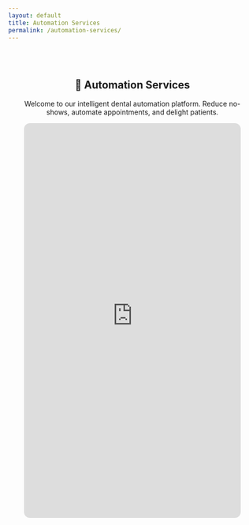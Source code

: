 ```yaml
---
layout: default
title: Automation Services
permalink: /automation-services/
---
```


<section class="automation-app" style="text-align:center; padding:2rem;">
  <h2>🤖 Automation Services</h2>
  <p>Welcome to our intelligent dental automation platform. Reduce no-shows, automate appointments, and delight patients.</p>

  <iframe 
    src="https://dental-flow-smart-automate.lovable.app/" 
    width="100%" 
    height="800" 
    style="border: none; border-radius: 12px;"
    allow="clipboard-write; microphone; camera"
    loading="lazy">
  </iframe>
</section>
